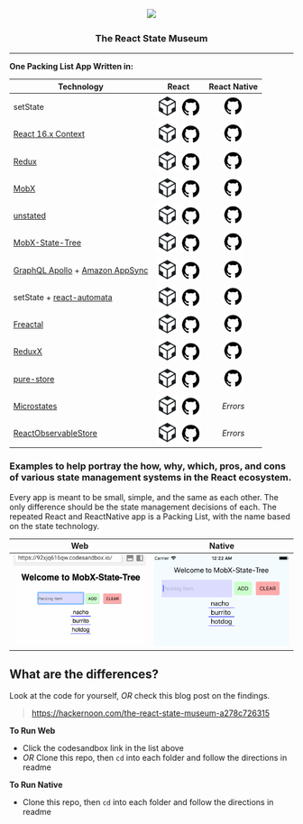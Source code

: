 <p align="center">
  <img src="https://github.com/GantMan/ReactStateMuseum/blob/master/_art/rs_small.png?raw=true" width="300" />
  <h3 align="center">The React State Museum</h3>
  <hr/>
</p>

**One Packing List App Written in:**

|                                                     Technology                                                      |                                                                                                                                       React                                                                                                                                       |                                                          React Native                                                           |
| ------------------------------------------------------------------------------------------------------------------- | :-------------------------------------------------------------------------------------------------------------------------------------------------------------------------------------------------------------------------------------------------------------------------------: | :-----------------------------------------------------------------------------------------------------------------------------: |
| setState                                                                                                            |               [<img src="./_art/csb.png" width="40px" />](https://codesandbox.io/s/github/GantMan/ReactStateMuseum/tree/master/React/setState) [<img src="./_art/octo.png" width="36px" />](https://github.com/GantMan/ReactStateMuseum/tree/master/React/setState)               |   [<img src="./_art/octo.png" width="36px" />](https://github.com/GantMan/ReactStateMuseum/tree/master/ReactNative/setState)    |
| [React 16.x Context](https://reactjs.org/docs/context.html)                                                         |                [<img src="./_art/csb.png" width="40px" />](https://codesandbox.io/s/github/GantMan/ReactStateMuseum/tree/master/React/context) [<img src="./_art/octo.png" width="36px" />](https://github.com/GantMan/ReactStateMuseum/tree/master/React/context)                |    [<img src="./_art/octo.png" width="36px" />](https://github.com/GantMan/ReactStateMuseum/tree/master/ReactNative/Context)    |
| [Redux](https://github.com/reactjs/react-redux)                                                                     |                  [<img src="./_art/csb.png" width="40px" />](https://codesandbox.io/s/github/GantMan/ReactStateMuseum/tree/master/React/redux) [<img src="./_art/octo.png" width="36px" />](https://github.com/GantMan/ReactStateMuseum/tree/master/React/redux)                  |     [<img src="./_art/octo.png" width="36px" />](https://github.com/GantMan/ReactStateMuseum/tree/master/ReactNative/Redux)     |
| [MobX](https://github.com/mobxjs/mobx-react)                                                                        |                   [<img src="./_art/csb.png" width="40px" />](https://codesandbox.io/s/github/GantMan/ReactStateMuseum/tree/master/React/mobx) [<img src="./_art/octo.png" width="36px" />](https://github.com/GantMan/ReactStateMuseum/tree/master/React/mobx)                   |     [<img src="./_art/octo.png" width="36px" />](https://github.com/GantMan/ReactStateMuseum/tree/master/ReactNative/MobX)      |
| [unstated](https://github.com/jamiebuilds/unstated)                                                                 |               [<img src="./_art/csb.png" width="40px" />](https://codesandbox.io/s/github/GantMan/ReactStateMuseum/tree/master/React/unstated) [<img src="./_art/octo.png" width="36px" />](https://github.com/GantMan/ReactStateMuseum/tree/master/React/unstated)               |   [<img src="./_art/octo.png" width="36px" />](https://github.com/GantMan/ReactStateMuseum/tree/master/ReactNative/Unstated)    |
| [MobX-State-Tree](https://github.com/mobxjs/mobx-state-tree)                                                        |        [<img src="./_art/csb.png" width="40px" />](https://codesandbox.io/s/github/GantMan/ReactStateMuseum/tree/master/React/mobx-state-tree) [<img src="./_art/octo.png" width="36px" />](https://github.com/GantMan/ReactStateMuseum/tree/master/React/mobx-state-tree)        | [<img src="./_art/octo.png" width="36px" />](https://github.com/GantMan/ReactStateMuseum/tree/master/ReactNative/MobXStateTree) |
| [GraphQL Apollo](https://github.com/apollographql/react-apollo) + [Amazon AppSync](https://aws.amazon.com/appsync/) |                [<img src="./_art/csb.png" width="40px" />](https://codesandbox.io/s/github/GantMan/ReactStateMuseum/tree/master/React/appsync) [<img src="./_art/octo.png" width="36px" />](https://github.com/GantMan/ReactStateMuseum/tree/master/React/appsync)                |    [<img src="./_art/octo.png" width="36px" />](https://github.com/GantMan/ReactStateMuseum/tree/master/ReactNative/AppSync)    |
| setState + [react-automata](https://github.com/MicheleBertoli/react-automata)                                       |         [<img src="./_art/csb.png" width="40px" />](https://codesandbox.io/s/github/GantMan/ReactStateMuseum/tree/master/React/react-automata) [<img src="./_art/octo.png" width="36px" />](https://github.com/GantMan/ReactStateMuseum/tree/master/React/react-automata)         | [<img src="./_art/octo.png" width="36px" />](https://github.com/GantMan/ReactStateMuseum/tree/master/ReactNative/ReactAutomata) |
| [Freactal](https://github.com/FormidableLabs/freactal/)                                                             |               [<img src="./_art/csb.png" width="40px" />](https://codesandbox.io/s/github/GantMan/ReactStateMuseum/tree/master/React/freactal) [<img src="./_art/octo.png" width="36px" />](https://github.com/GantMan/ReactStateMuseum/tree/master/React/freactal)               |   [<img src="./_art/octo.png" width="36px" />](https://github.com/GantMan/ReactStateMuseum/tree/master/ReactNative/Freactal)    |
| [ReduxX](https://github.com/msteckyefantis/reduxx)                                                                  |                 [<img src="./_art/csb.png" width="40px" />](https://codesandbox.io/s/github/GantMan/ReactStateMuseum/tree/master/React/reduxx) [<img src="./_art/octo.png" width="36px" />](https://github.com/GantMan/ReactStateMuseum/tree/master/React/reduxx)                 |    [<img src="./_art/octo.png" width="36px" />](https://github.com/GantMan/ReactStateMuseum/tree/master/ReactNative/ReduxX)     |
| [pure-store](https://github.com/gunn/pure-store)                                                                    |             [<img src="./_art/csb.png" width="40px" />](https://codesandbox.io/s/github/GantMan/ReactStateMuseum/tree/master/React/pure-store) [<img src="./_art/octo.png" width="36px" />](https://github.com/GantMan/ReactStateMuseum/tree/master/React/pure-store)             |  [<img src="./_art/octo.png" width="36px" />](https://github.com/GantMan/ReactStateMuseum/tree/master/ReactNative/pure-store)   |
| [Microstates](https://github.com/microstates/microstates.js/)                                                       |            [<img src="./_art/csb.png" width="40px" />](https://codesandbox.io/s/github/GantMan/ReactStateMuseum/tree/master/React/microstates) [<img src="./_art/octo.png" width="36px" />](https://github.com/GantMan/ReactStateMuseum/tree/master/React/microstates)            |                                                            _Errors_                                                             |
| [ReactObservableStore](https://github.com/taviroquai/ReactObservableStore)                                          | [<img src="./_art/csb.png" width="40px" />](https://codesandbox.io/s/github/GantMan/ReactStateMuseum/tree/master/React/react-observable-store) [<img src="./_art/octo.png" width="36px" />](https://github.com/GantMan/ReactStateMuseum/tree/master/React/react-observable-store) |                                                            _Errors_                                                             |

### Examples to help portray the how, why, which, pros, and cons of various state management systems in the React ecosystem.

Every app is meant to be small, simple, and the same as each other.  The only difference should be the state management decisions of each.  The repeated React and ReactNative app is a Packing List, with the name based on the state technology.

|                         Web                          |                      Native                       |
| ---------------------------------------------------- | ------------------------------------------------- |
| ![example gif of app](./_art/museumWeb.gif?raw=true) | ![example gif of app](./_art/museum.gif?raw=true) |


## What are the differences?
Look at the code for yourself, _OR_ check this blog post on the findings.
> https://hackernoon.com/the-react-state-museum-a278c726315

**To Run Web**
* Click the codesandbox link in the list above
* _OR_ Clone this repo, then `cd` into each folder and follow the directions in readme

**To Run Native**
* Clone this repo, then `cd` into each folder and follow the directions in readme

